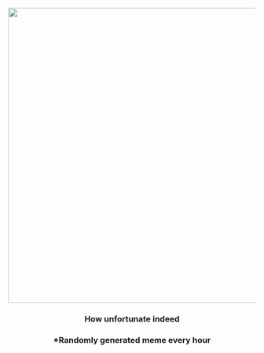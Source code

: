 <p align="center">
        <img src="https://i.redd.it/me08a2hfmtt91.jpg" width="600" height="600">
        </p>
        <h3 align="center">How unfortunate indeed</h3>
        <h3 align="center">*Randomly generated meme every hour</h3>
    